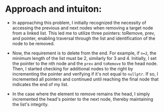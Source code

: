 # Approach and intuiton: 
- In approaching this problem, I initially recognized the necessity of accessing the previous and next nodes when removing a target node from a linked list. This led me to utilize three pointers: toRemove, prev, and pointer, enabling traversal through the list and identification of the node to be removed.

- Now, the requirement is to delete from the end. For example, if `n=2`, the minimum length of the list must be 2, similarly for 3 and 4. Initially, I set the pointer to the nth node and the `prev` and `toRemove` to the head node. Then, I started checking for additional nodes to the right by incrementing the pointer and verifying if it's not equal to `nullptr`. If so, I incremented all pointers and continued until reaching the final node that indicates the end of my list. 

- In the case where the element to remove remains the head, I simply incremented the head's pointer to the next node, thereby maintaining the list's integrity.
